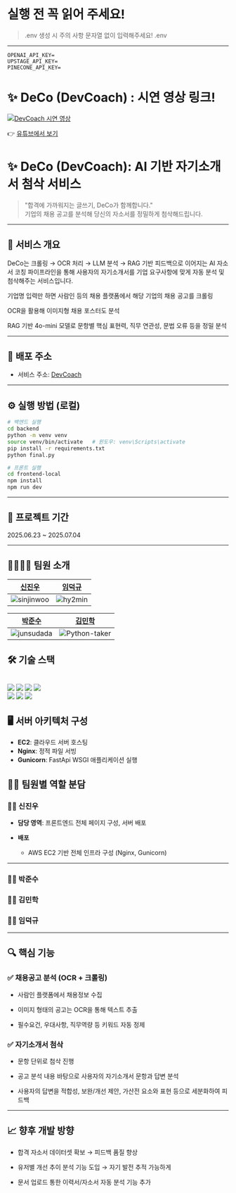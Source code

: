# 실행 전 꼭 읽어 주세요!
> .env 생성 시 주의 사항
> 문자열 없이 입력해주세요!
> .env
---
```
OPENAI_API_KEY=
UPSTAGE_API_KEY=
PINECONE_API_KEY=
```

# ✨ DeCo (DevCoach) : 시연 영상 링크!

[![DevCoach 시연 영상](https://img.youtube.com/vi/kSxqWyhr2Qw/0.jpg)](https://youtu.be/kSxqWyhr2Qw?si=DCFy9FI1J1GFa5ce)

👉 [유튜브에서 보기](https://youtu.be/kSxqWyhr2Qw?si=DCFy9FI1J1GFa5ce)

# ✨ DeCo (DevCoach): AI 기반 자기소개서 첨삭 서비스

> "합격에 가까워지는 글쓰기, DeCo가 함께합니다."  
> 기업의 채용 공고를 분석해 당신의 자소서를 정밀하게 첨삭해드립니다.

---
## 🧩 서비스 개요
DeCo는 크롤링 → OCR 처리 → LLM 분석 → RAG 기반 피드백으로 이어지는
AI 자소서 코칭 파이프라인을 통해 사용자의 자기소개서를 기업 요구사항에 맞게 자동 분석 및 첨삭해주는 서비스입니다.

기업명 입력만 하면 사람인 등의 채용 플랫폼에서 해당 기업의 채용 공고를 크롤링

OCR을 활용해 이미지형 채용 포스터도 분석

RAG 기반 4o-mini 모델로 문항별 핵심 표현력, 직무 연관성, 문법 오류 등을 정밀 분석

---
## 🚀 배포 주소

- 서비스 주소: [DevCoach](http://13.125.251.159/) 

---

## ⚙️ 실행 방법 (로컬)

```bash
# 백엔드 실행
cd backend
python -m venv venv
source venv/bin/activate   # 윈도우: venv\Scripts\activate
pip install -r requirements.txt
python final.py

```

```bash
# 프론트 실행
cd frontend-local
npm install
npm run dev
```

---
## 📅 프로젝트 기간
2025.06.23 ~ 2025.07.04

---
## 👨‍👩‍👧‍👦 팀원 소개

|[신진우](https://github.com/sinjinwoo)|[임덕규](https://github.com/Deokguu/)|
| :------------------------------------------------------------: | :----------------------------------------------------------: |
| ![sinjinwoo](https://avatars.githubusercontent.com/sinjinwoo?v=4) | ![hy2min](https://avatars.githubusercontent.com/Deokguu?v=4) |

|[박준수](https://github.com/junsudada)|[김민학](https://github.com/Python-taker/)|
| :------------------------------------------------------------: | :----------------------------------------------------------: |
| ![junsudada](https://avatars.githubusercontent.com/junsudada?v=4) | ![Python-taker](https://avatars.githubusercontent.com/Python-taker?v=4) |

## 🛠️ 기술 스택

<br>
<img src="https://img.shields.io/badge/vue.js-4FC08D?style=flat-square&logo=vuedotjs&logoColor=white"/> 
<img src="https://img.shields.io/badge/fastapi-092E20?style=flat-square&logo=fastapi&logoColor=white"/> 
<img src="https://img.shields.io/badge/OpenAI-412991?style=flat-square&logo=openai&logoColor=white"/>
<img src="https://img.shields.io/badge/tailwind-412991?style=flat-square&logo=tailwindcss&logoColor=white"/>

<br>


<img src="https://img.shields.io/badge/Amazon%20EC2-FF9900?style=flat-square&logo=amazonec2&logoColor=white"/>
<img src="https://img.shields.io/badge/Nginx-009639?style=flat-square&logo=nginx&logoColor=white"/>
<img src="https://img.shields.io/badge/Gunicorn-499848?style=flat-square&logo=gunicorn&logoColor=white"/>

## 🖥️ 서버 아키텍처 구성
    
 -  **EC2**: 클라우드 서버 호스팅  
 - **Nginx**: 정적 파일 서빙   
 - **Gunicorn**: FastApi WSGI 애플리케이션 실행

## 👨‍🔧 팀원별 역할 분담

### 🧑‍💻 신진우

- **담당 영역**: 프론트엔드 전체 페이지 구성, 서버 배포
 
- **배포**
  - AWS EC2 기반 전체 인프라 구성 (Nginx, Gunicorn)
  
---

### 🧑‍💻 박준수

### 🧑‍💻 김민학

### 🧑‍💻 임덕규

---
## 🔍 핵심 기능

### ✅ 채용공고 분석 (OCR + 크롤링)

- 사람인 플랫폼에서 채용정보 수집

- 이미지 형태의 공고는 OCR을 통해 텍스트 추출

- 필수요건, 우대사항, 직무역량 등 키워드 자동 정제

### ✅ 자기소개서 첨삭
- 문항 단위로 첨삭 진행

- 공고 분석 내용 바탕으로 사용자의 자기소개서 문항과 답변 분석

- 사용자의 답변을 적합성, 보완/개선 제안, 가산전 요소와 표현 등으로 세분화하여 피드백

---
## 📈 향후 개발 방향

- 합격 자소서 데이터셋 확보 → 피드백 품질 향상

- 유저별 개선 추이 분석 기능 도입 → 자기 발전 추적 가능하게

- 문서 업로드 통한 이력서/자소서 자동 분석 기능 추가

